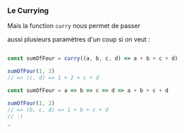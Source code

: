 ### Le Currying

Mais la function `curry` nous permet de passer

aussi plusieurs paramètres d'un coup si on veut :

```js

const sumOfFour = curry((a, b, c, d) => a + b + c + d)

sumOfFour(1, 2)
// => (c, d) => 1 + 2 + c + d

const sumOfFour = a => b => c => d => a + b + c + d

sumOfFour(1, 2)
// => (b, c, d) => 1 + b + c + d
// :(
_
```
